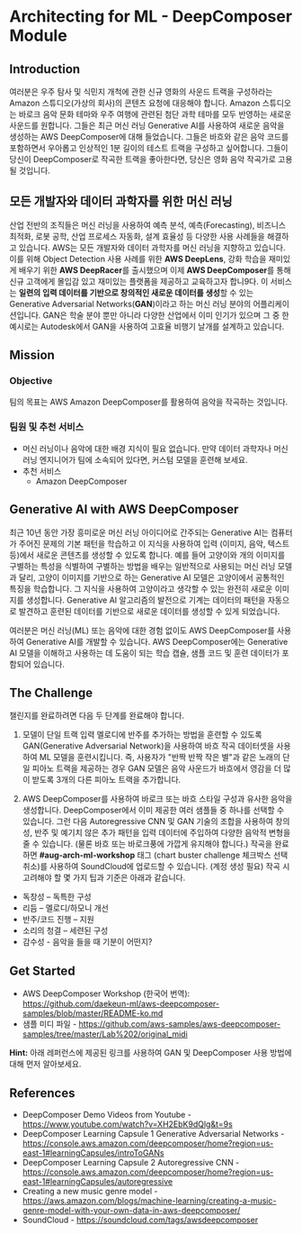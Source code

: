 # Architecting for ML - DeepComposer Module

## Introduction

여러분은 우주 탐사 및 식민지 개척에 관한 신규 영화의 사운드 트랙을 구성하라는 Amazon 스튜디오(가상의 회사)의 콘텐츠 요청에 대응해야 합니다. Amazon 스튜디오는 바로크 음악 문화 테마와 우주 여행에 관련된 첨단 과학 테마를 모두 반영하는 새로운 사운드를 원합니다. 그들은 최근 머신 러닝 Generative AI를 사용하여 새로운 음악을 생성하는 AWS DeepComposer에 대해 들었습니다. 그들은 바흐와 같은 음악 코드를 포함하면서 우아롭고 인상적인 1분 길이의 테스트 트랙을 구성하고 싶어합니다. 그들이 당신이 DeepComposer로 작곡한 트랙을 좋아한다면, 당신은 영화 음악 작곡가로 고용될 것입니다.

## 모든 개발자와 데이터 과학자를 위한 머신 러닝

산업 전반의 조직들은 머신 러닝을 사용하여 예측 분석, 예측(Forecasting), 비즈니스 최적화, 로봇 공학, 산업 프로세스 자동화, 설계 효율성 등 다양한 사용 사례들을 해결하고 있습니다. AWS는 모든 개발자와 데이터 과학자를 머신 러닝을 지향하고 있습니다. 이를 위해 Object Detection 사용 사례를 위한 **AWS DeepLens**, 강화 학습을 재미있게 배우기 위한  **AWS DeepRacer**를 출시했으며 이제 **AWS DeepComposer**를 통해 신규 고객에게 몰입감 있고 재미있는 플랫폼을 제공하고 교육하고자 합니9다. 이 서비스는 **일련의 입력 데이터를 기반으로 창의적인 새로운 데이터를 생성**할 수 있는 Generative Adversarial Networks(**GAN**)이라고 하는 머신 러닝 분야의 어플리케이션입니다. GAN은 학술 분야 뿐만 아니라 다양한 산업에서 이미 인기가 있으며 그 중 한 예시로는 Autodesk에서 GAN을 사용하여 고효율 비행기 날개를 설계하고 있습니다.

## Mission

### Objective
팀의 목표는 AWS Amazon DeepComposer를 활용하여 음악을 작곡하는 것입니다.

### 팀원 및 추천 서비스
- 머신 러닝이나 음악에 대한 배경 지식이 필요 없습니다. 만약 데이터 과학자나 머신 러닝 엔지니어가 팀에 소속되어 있다면, 커스텀 모델을 훈련해 보세요.
- 추천 서비스
    - Amazon DeepComposer

## Generative AI with AWS DeepComposer

최근 10년 동안 가장 흥미로운 머신 러닝 아이디어로 간주되는 Generative AI는 컴퓨터가 주어진 문제의 기본 패턴을 학습하고 이 지식을 사용하여 입력 (이미지, 음악, 텍스트 등)에서 새로운 콘텐츠를 생성할 수 있도록 합니다. 예를 들어 고양이와 개의 이미지를 구별하는 특성을 식별하여 구별하는 방법을 배우는 일반적으로 사용되는 머신 러닝 모델과 달리, 고양이 이미지를 기반으로 하는 Generative AI 모델은 고양이에서 공통적인 특징을 학습합니다. 그 지식을 사용하여 고양이라고 생각할 수 있는 완전히 새로운 이미지를 생성합니다. Generative AI 알고리즘의 발전으로 기계는 데이터의 패턴을 자동으로 발견하고 훈련된 데이터를 기반으로 새로운 데이터를 생성할 수 있게 되었습니다.

여러분은 머신 러닝(ML) 또는 음악에 대한 경험 없이도 AWS DeepComposer를 사용하여 Generative AI를 개발할 수 있습니다. AWS DeepComposer에는 Generative AI 모델을 이해하고 사용하는 데 도움이 되는 학습 캡슐, 샘플 코드 및 훈련 데이터가 포함되어 있습니다.

## The Challenge

챌린지를 완료하려면 다음 두 단계를 완료해야 합니다.

1. 모델이 단일 트랙 입력 멜로디에 반주를 추가하는 방법을 훈련할 수 있도록 GAN(Generative Adversarial Network)을 사용하여 바흐 작곡 데이터셋을 사용하여 ML 모델을 훈련시킵니다. 즉, 사용자가 "반짝 반짝 작은 별"과 같은 노래의 단일 피아노 트랙을 제공하는 경우 GAN 모델은 음악 사운드가 바흐에서 영감을 더 많이 받도록 3개의 다른 피아노 트랙을 추가합니다.

2. AWS DeepComposer를 사용하여 바로크 또는 바흐 스타일 구성과 유사한 음악을 생성합니다. DeepComposer에서 이미 제공한 여러 샘플들 중 하나를 선택할 수 있습니다. 그런 다음 Autoregressive CNN 및 GAN 기술의 조합을 사용하여 창의성, 반주 및 예기치 않은 추가 패턴을 입력 데이터에 주입하여 다양한 음악적 변형을 줄 수 있습니다. (물론 바흐 또는 바로크풍에 가깝게 유지해야 합니다.) 작곡을 완료하면 **#aug-arch-ml-workshop** 태그 (chart buster challenge 체크박스 선택 취소)를 사용하여 SoundCloud에 업로드할 수 있습니다. (계정 생성 필요) 작곡 시 고려해야 할 몇 가지 팁과 기준은 아래과 같습니다.

 * 독창성 – 독특한 구성
 * 리듬 – 멜로디/하모니 개선
 * 반주/코드 진행 – 지원
 * 소리의 청결 – 세련된 구성
 * 감수성 - 음악을 들을 때 기분이 어떤지?


## Get Started
* AWS DeepComposer Workshop (한국어 번역): https://github.com/daekeun-ml/aws-deepcomposer-samples/blob/master/README-ko.md
* 샘플 미디 파일 - https://github.com/aws-samples/aws-deepcomposer-samples/tree/master/Lab%202/original_midi

**Hint:** 아래 레퍼런스에 제공된 링크를 사용하여 GAN 및 DeepComposer 사용 방법에 대해 먼저 알아보세요.

## References

* DeepComposer Demo Videos from Youtube - https://www.youtube.com/watch?v=XH2EbK9dQlg&t=9s
* DeepComposer Learning Capsule 1 Generative Adversarial Networks - https://console.aws.amazon.com/deepcomposer/home?region=us-east-1#learningCapsules/introToGANs
* DeepComposer Learning Capsule 2 Autoregressive CNN - https://console.aws.amazon.com/deepcomposer/home?region=us-east-1#learningCapsules/autoregressive
* Creating a new music genre model - https://aws.amazon.com/blogs/machine-learning/creating-a-music-genre-model-with-your-own-data-in-aws-deepcomposer/
* SoundCloud - https://soundcloud.com/tags/awsdeepcomposer

